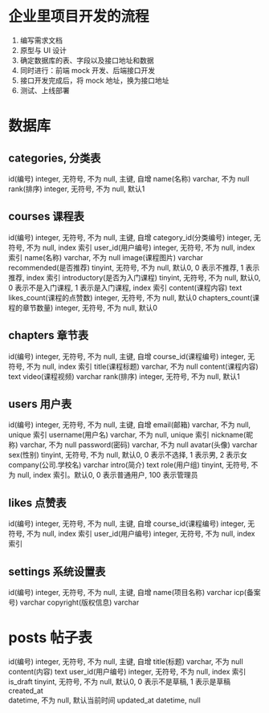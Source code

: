 

# 企业里项目开发的流程

1. 编写需求文档
2. 原型与 UI 设计
3. 确定数据库的表、字段以及接口地址和数据
4. 同时进行：前端 mock 开发、后端接口开发
5. 接口开发完成后，将 mock 地址，换为接口地址
6. 测试、上线部署



# 数据库

## categories, 分类表

id(编号)
    integer, 无符号, 不为 null, 主键, 自增
name(名称) 
    varchar, 不为 null
rank(排序) 
    integer, 无符号, 不为 null, 默认1



## courses 课程表

id(编号)
    integer, 无符号, 不为 null, 主键, 自增
category_id(分类编号) 
    integer, 无符号, 不为 null, index 索引
user_id(用户编号)
    integer, 无符号, 不为 null, index 索引
name(名称) 
    varchar, 不为 null
image(课程图片)
    varchar
recommended(是否推荐)
    tinyint, 无符号, 不为 null, 默认0, 0 表示不推荐, 1 表示推荐, index 索引
introductory(是否为入门课程)
    tinyint, 无符号, 不为 null, 默认0, 0 表示不是入门课程, 1 表示是入门课程, index 索引
content(课程内容)
    text
likes_count(课程的点赞数)
    integer, 无符号, 不为 null, 默认0
chapters_count(课程的章节数量)
    integer, 无符号, 不为 null, 默认0


## chapters 章节表

id(编号)
    integer, 无符号, 不为 null, 主键, 自增
course_id(课程编号)
    integer, 无符号, 不为 null, index 索引
title(课程标题)
    varchar, 不为 null
content(课程内容)
    text
video(课程视频)
    varchar
rank(排序)
    integer, 无符号, 不为 null, 默认1


## users 用户表

id(编号)
    integer, 无符号, 不为 null, 主键, 自增
email(邮箱)
    varchar, 不为 null, unique 索引
username(用户名)
    varchar, 不为 null, unique 索引
nickname(昵称)
    varchar, 不为 null
password(密码)
    varchar, 不为 null
avatar(头像)
    varchar
sex(性别)
    tinyint, 无符号, 不为 null, 默认0, 0 表示不选择, 1 表示男, 2 表示女
company(公司.学校名)
    varchar
intro(简介)
    text
role(用户组)
    tinyint, 无符号, 不为 null, index 索引。默认0, 0 表示普通用户, 100 表示管理员



## likes 点赞表

id(编号)
    integer, 无符号, 不为 null, 主键, 自增
course_id(课程编号)
    integer, 无符号, 不为 null, index 索引
user_id(用户编号)
    integer, 无符号, 不为 null, index 索引



## settings 系统设置表

id(编号)
    integer, 无符号, 不为 null, 主键, 自增
name(项目名称)
    varchar
icp(备案号)
    varchar
copyright(版权信息)
    varchar



# posts 帖子表

id(编号)
    integer, 无符号, 不为 null, 主键, 自增
title(标题)
    varchar, 不为 null
content(内容)
    text
user_id(用户编号)
    integer, 无符号, 不为 null, index 索引
is_draft
    tinyint, 无符号, 不为 null, 默认0, 0 表示不是草稿, 1 表示是草稿
created_at    
    datetime, 不为 null, 默认当前时间
updated_at
    datetime, null